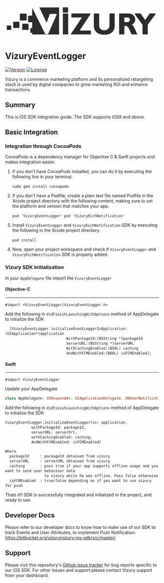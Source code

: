 ![Vizury Logo](resources/VizuryLogo.png)
# VizuryEventLogger

[![Version](https://img.shields.io/cocoapods/v/VizuryEventLogger.svg?style=flat)](http://cocoapods.org/pods/VizuryEventLogger)
[![License](https://img.shields.io/cocoapods/l/VizuryEventLogger.svg?style=flat)](http://cocoapods.org/pods/VizuryEventLogger)

Vizury is a commerce marketing platform and its personalized retargeting stack is used by digital companies to grow marketing ROI and enhance transactions. 



## Summary
 This is iOS SDK integration guide. The SDK supports iOS9 and above.

## Basic Integration

### Integration through CocoaPods
CocoaPods is a dependency manager for Objective C & Swift projects and makes integration easier.

1. If you don't have CocoaPods installed, you can do it by executing the following line in your terminal.

    ```sudo gem install cocoapods```
    
2. If you don't have a Podfile, create a plain text file named Podfile in the Xcode project directory with the following content, making sure to set the platform and version that matches your app.

    ```pod 'VizuryEventLogger'```
    ```pod 'VizuryRichNotification'```
    
3. Install `VizuryEventLogger` and `VizuryRichNotification` SDK by executing the following in the Xcode project directory.

    ```pod install```
    
4. Now, open your project workspace and check if `VizuryEventLogger` and `VizuryRichNotification` SDK is properly added.

### Vizury SDK Initialization

  In your `AppDelegate` file import the `VizuryEventLogger`

#### Objective-C
----  
 ```objc
 #import <VizuryEventLogger/VizuryEventLogger.h>
 ```
 
 Add the following in `didFinishLaunchingWithOptions` method of AppDelegate to initialize the SDK
 
```objc
  [VizuryEventLogger initializeEventLoggerInApplication:(UIApplication*)application
                            WithPackageId:(NSString *)packageId
                            ServerURL:(NSString *)serverURL
                            WithCachingEnabled:(BOOL) caching
                            AndWithFCMEnabled:(BOOL) isFCMEnabled];
```

#### Swift
---- 
 ```objc
 #import VizuryEventLogger
 ```
 
 Update your AppDelegate 
 
 ```swift
 class AppDelegate: UIResponder, UIApplicationDelegate, UNUserNotificationCenterDelegate
 ```
 
 Add the following in `didFinishLaunchingWithOptions` method of AppDelegate to initialize the SDK
 
```objc
VizuryEventLogger.initializeEventLogger(in: application,
			withPackageId: packageId, 
			serverURL: serverUrl,
			withCachingEnabled: caching, 
			AndWithFCMEnabled: isFCMEnabled)
```

```
Where 
  packageId     : packageId obtained from vizury
  serverURL     : serverURL obtained from vizury
  caching       : pass true if your app supports offline usage and you want to send user behaviour data 
                  to vizury while he was offline. Pass false otherwise
  isFCMEnabled  : true/false depending on if you want to use vizury for push
``` 
 
Thats it!! SDK is successfully integrated and initialized in the project, and ready to use.

## Developer Docs
Please refer to our developer docs to know how to make use of our SDK to track Events and User Attributes, to implement Push Notification: https://bitbucket.org/vizury/vizury-ios-sdk/src/master/.

## Support
Please visit this repository's [Github issue tracker](https://github.com/ayon-affle/vizury-ios-sdk/issues) for bug reports specific to our iOS SDK.
For other issues and support please contact Vizury support from your dashboard.

